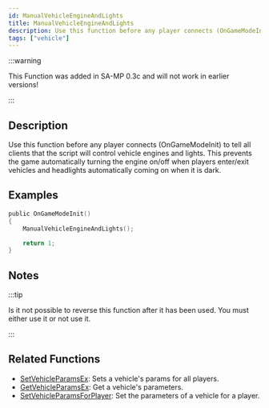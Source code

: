 ```yaml
---
id: ManualVehicleEngineAndLights
title: ManualVehicleEngineAndLights
description: Use this function before any player connects (OnGameModeInit) to tell all clients that the script will control vehicle engines and lights.
tags: ["vehicle"]
---
```


:::warning

This Function was added in SA-MP 0.3c and will not work in earlier versions!

:::

## Description

Use this function before any player connects (OnGameModeInit) to tell all clients that the script will control vehicle engines and lights. This prevents the game automatically turning the engine on/off when players enter/exit vehicles and headlights automatically coming on when it is dark.

## Examples

```c
public OnGameModeInit()
{
    ManualVehicleEngineAndLights();

    return 1;
}
```

## Notes

:::tip

Is it not possible to reverse this function after it has been used. You must either use it or not use it.

:::

## Related Functions

- [SetVehicleParamsEx](SetVehicleParamsEx.md): Sets a vehicle's params for all players.
- [GetVehicleParamsEx](GetVehicleParamsEx.md): Get a vehicle's parameters.
- [SetVehicleParamsForPlayer](SetVehicleParamsForPlayer.md): Set the parameters of a vehicle for a player.
